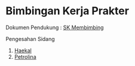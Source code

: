 # Bimbingan Kerja Prakter

Dokumen Pendukung : 
[SK Membimbing](./SK%20207_Pembimbing%20Internship%202%20D4%20TI%20Vokasi%20-%20ULBI%20Genap%202022-2023.pdf)

Pengesahan Sidang
1. [Haekal](./pengesahan-sidang-20222-Haekal-i2.pdf)
2. [Petrolina](./pengesahan-sidang-20222-Petrolina-i2.pdf)

